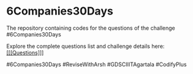 # 6Companies30Days
The repository containing codes for the questions of the challenge #6Companies30Days

Explore the complete questions list and challenge details here: [[[[Questions]]]](https://go.ansh.live/go/v) 

#6Companies30Days
#ReviseWithArsh
#GDSCIIITAgartala
#CodifyPlus
